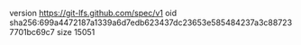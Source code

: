 version https://git-lfs.github.com/spec/v1
oid sha256:699a4472187a1339a6d7edb623437dc23653e585484237a3c887237701bc69c7
size 15051
